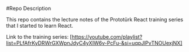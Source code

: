 #Repo Description

This repo contains the lecture notes of the Prototürk React training series that I started to learn React.

Link to the training series: [https://youtube.com/playlist?list=PLfAfrKyDRWrGXWpnJdyC4yXIW6v-PcFu-&si=uqpJlPvTNOUexjNX]
